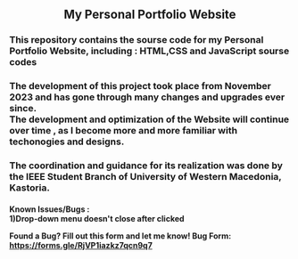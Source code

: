 <h2 align="center"> My Personal Portfolio Website </h2>

<h3>This repository contains the sourse code for my Personal Portfolio Website, including : HTML,CSS and JavaScript sourse codes </h3>


<h3>The development of this project took place from November 2023 and has gone through many changes and upgrades ever since. <br>
The development and optimization of the Website will continue over time , as I become more and more familiar with techonogies and designs.</h3>

<h3>The coordination and guidance for its realization was done by the IEEE Student Branch of University of Western Macedonia, Kastoria.</h3>



<h4>Known Issues/Bugs : <br>
  1)Drop-down menu doesn't close after clicked
  
  Found a Bug? Fill out this form and let me know!
  Bug Form: https://forms.gle/RjVP1iazkz7qcn9q7 
</h4>
